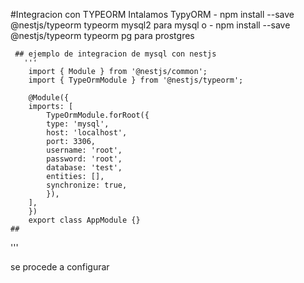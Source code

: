 #Integracion con TYPEORM
    Intalamos TypyORM
    - npm install --save @nestjs/typeorm typeorm mysql2 para mysql o
    - npm install --save @nestjs/typeorm typeorm pg para prostgres

     ## ejemplo de integracion de mysql con nestjs
       '''
        import { Module } from '@nestjs/common';
        import { TypeOrmModule } from '@nestjs/typeorm';

        @Module({
        imports: [
            TypeOrmModule.forRoot({
            type: 'mysql',
            host: 'localhost',
            port: 3306,
            username: 'root',
            password: 'root',
            database: 'test',
            entities: [],
            synchronize: true,
            }),
        ],
        })
        export class AppModule {}     
    ##
'''

se procede a configurar 
